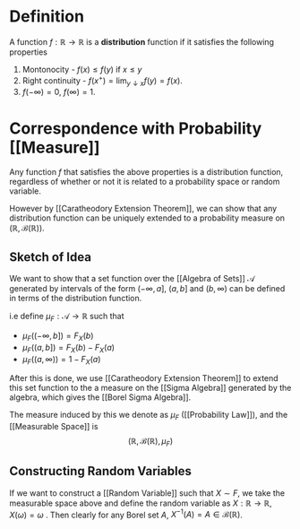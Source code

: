 # Definition

A function $f: \mathbb{R} \to \mathbb{R}$ is a **distribution** function if it satisfies the following properties

1. Montonocity - $f(x) \leq f(y)$ if $x\leq y$
2. Right continuity - $f(x^+) = \lim_{y \downarrow x} f(y) = f(x)$.
3. $f(-\infty) = 0$, $f(\infty) = 1$.

# Correspondence with Probability [[Measure]]

Any function $f$ that satisfies the above properties is a distribution function, regardless of whether or not it is related to a probability space or random variable.

However by [[Caratheodory Extension Theorem]], we can show that any distribution function can be uniquely extended to a probability measure on $(\mathbb{R}, \mathcal{B}(\mathbb{R}))$.

## Sketch of Idea

We want to show that a set function over the [[Algebra of Sets]] $\mathcal{A}$ generated by intervals of the form $(-\infty, a]$, $(a, b]$ and $(b, \infty)$ can be defined in terms of the distribution function.

i.e define $\mu_{F} : \mathcal{A} \to \mathbb{R}$ such that

- $\mu_{F}((-\infty, b]) = F_{X}(b)$
- $\mu_{F}((a,b]) = F_{X}(b) - F_{X}(a)$
- $\mu_{F}((a, \infty)) = 1-F_{X}(a)$

After this is done, we use [[Caratheodory Extension Theorem]] to extend this set function to the a measure on the [[Sigma Algebra]] generated by the algebra, which gives the [[Borel Sigma Algebra]].

The measure induced by this we denote as $\mu_{F}$ ([[Probability Law]]), and the [[Measurable Space]] is 
$$
(\mathbb{R}, \mathcal{B}(\mathbb{R}), \mu_{F})
$$
## Constructing Random Variables

If we want to construct a [[Random Variable]] such that $X \sim F$, we take the measurable space above and define the random variable as $X : \mathbb{R} \to \mathbb{R}, X(\omega) = \omega$ . Then clearly for any Borel set $A$, $X^{-1}(A) = A \in \mathcal{B}(\mathbb{R})$.

